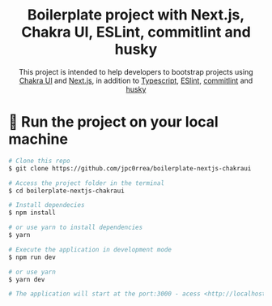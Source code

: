 <h1 align="center">Boilerplate project with Next.js, Chakra UI, ESLint, commitlint and husky</h1>

<p align="center">This project is intended to help developers to bootstrap projects using <a href="https://chakra-ui.com">Chakra UI</a> and <a href="https://nextjs.org/">Next.js</a>, in addition to <a href="https://www.typescriptlang.org/">Typescript</a>, <a href="https://eslint.org/">ESlint</a>, <a href="https://commitlint.js.org/#/">commitlint</a> and <a href="https://typicode.github.io/husky/#/">husky</a>

# 🚀 Run the project on your local machine

```bash
# Clone this repo
$ git clone https://github.com/jpc0rrea/boilerplate-nextjs-chakraui

# Access the project folder in the terminal
$ cd boilerplate-nextjs-chakraui

# Install dependecies
$ npm install

# or use yarn to install dependencies
$ yarn

# Execute the application in development mode
$ npm run dev

# or use yarn
$ yarn dev

# The application will start at the port:3000 - acess <http://localhost:3000>
```
